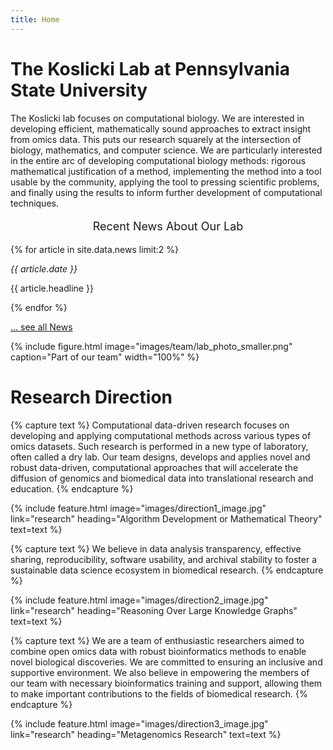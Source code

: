 ```yaml
---
title: Home 
---
```


# The Koslicki Lab at Pennsylvania State University
The Koslicki lab focuses on computational biology. We are interested in developing efficient, mathematically sound approaches to extract insight from omics data. This puts our research squarely at the intersection of biology, mathematics, and computer science. We are particularly interested in the entire arc of developing computational biology methods: rigorous mathematical justification of a method, implementing the method into a tool usable by the community, applying the tool to pressing scientific problems, and finally using the results to inform further development of computational techniques.

<div class="item2">
  <p style='text-align: center; font-size: 18px'> Recent News About Our Lab</p>
  {% for article in site.data.news limit:2 %}
  <p><em> {{ article.date }} </em></p>
  <p>{{ article.headline }}</p>
  {% endfor %}
  <p><a href="{{ 'allnews/allnews.html' | relative_url }}">... see all News</a></p>
</div>


<!-- section break -->

{%
  include figure.html
  image="images/team/lab_photo_smaller.png"
  caption="Part of our team"
  width="100%" 
%}

<!-- section break -->
# Research Direction

{% capture text %}
Computational data-driven research focuses on developing and applying computational methods across various types of omics datasets. Such research is performed in a new type of laboratory, often called a dry lab. Our team designs, develops and applies novel and robust data-driven, computational approaches that will accelerate the diffusion of genomics and biomedical data into translational research and education.
{% endcapture %}

{%
  include feature.html
  image="images/direction1_image.jpg"
  link="research"
  heading="Algorithm Development or Mathematical Theory"
  text=text
%}

{% capture text %}
We believe in data analysis transparency, effective sharing, reproducibility, software usability, and archival stability to foster a sustainable data science ecosystem in biomedical research.
{% endcapture %}

{%
  include feature.html
  image="images/direction2_image.jpg"
  link="research"
  heading="Reasoning Over Large Knowledge Graphs"
  text=text
%}

{% capture text %}
We are a team of enthusiastic researchers aimed to combine open omics data with robust bioinformatics methods to enable novel biological discoveries. We are committed to ensuring an inclusive and supportive environment. We also believe in empowering the members of our team with necessary bioinformatics training and support, allowing them to make important contributions to the fields of biomedical research.
{% endcapture %}

{%
  include feature.html
  image="images/direction3_image.jpg"
  link="research"
  heading="Metagenomics Research"
  text=text
%}
